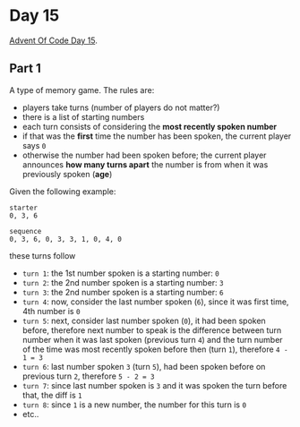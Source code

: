 # Day 15

[Advent Of Code Day 15](https://adventofcode.com/2020/day/15).

## Part 1

A type of memory game. The rules are:

* players take turns (number of players do not matter?)
* there is a list of starting numbers
* each turn consists of considering the **most recently spoken number**
* if that was the **first** time the number has been spoken, the current player says `0`
* otherwise the number had been spoken before; the current player announces **how many turns apart** the number is from when it was previously spoken (**age**)

Given the following example:

```
starter
0, 3, 6

sequence
0, 3, 6, 0, 3, 3, 1, 0, 4, 0
```

these turns follow

* `turn 1`: the 1st number spoken is a starting number: `0`
* `turn 2`: the 2nd number spoken is a starting number: `3`
* `turn 3`: the 2nd number spoken is a starting number: `6`
* `turn 4`: now, consider the last number spoken (`6`), since it was first time, 4th number is `0`
* `turn 5`: next, consider last number spoken (`0`), it had been spoken before, therefore next number to speak is the difference between turn number when it was last spoken (previous turn `4`) and the turn number of the time was most recently spoken before then (turn `1`), therefore `4 - 1 = 3`
* `turn 6`: last number spoken `3` (turn `5`), had been spoken before on previous turn `2`, therefore `5 - 2 = 3`
* `turn 7`: since last number spoken is `3` and it was spoken the turn before that, the diff is `1`
* `turn 8`: since `1` is a new number, the number for this turn is `0`
* etc..
